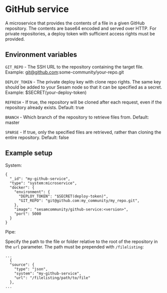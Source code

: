 # GitHub service
A microservice that provides the contents of a file in a given GitHub repository. The 
contents are base64 encoded and served over HTTP. For private repositories, a deploy token 
with sufficient access rights must be provided.

## Environment variables
``GIT_REPO`` - The SSH URL to the repository containing the target file.
Example: git@github.com:some-community/your-repo.git

``DEPLOY_TOKEN`` - The private deploy key with clone repo rights. The same key should be added to 
your Sesam node so that it can be specified as a secret. Example: $SECRET(your-deploy-token)

``REFRESH`` - If true, the repository will be cloned after each request, even if the repository
already exists. Default: true

``BRANCH`` - Which branch of the repository to retrieve files from. Default: master

``SPARSE`` - If true, only the specified files are retrieved, rather than cloning the
entire repository. Default: false

## Example setup

System:
````
{
  "_id": "my-github-service",
  "type": "system:microservice",
  "docker": {
    "environment": {
      "DEPLOY_TOKEN": "$SECRET(deploy-token)",
      "GIT_REPO": "git@github.com:my_community/my_repo.git",
    },
    "image": "sesamcommunity/github-service:<version>",
    "port": 5000
  }
}
````

Pipe:

Specify the path to the file or folder relative to the root of the repository in the `url`
parameter. The path must be prepended with ``/filelisting``:
````
...
  {
  "source": {
    "type": "json",
    "system": "my-github-service",
    "url": "/filelisting/path/to/file"
  },
...
````
